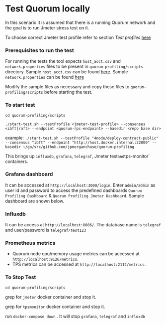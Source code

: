 # Test Quorum locally
 In this scenario it is assumed that there is a running Quorum network and the goal is to run Jmeter stress test on it.
 
 To choose correct Jmeter test profile refer to section _Test profiles_ [here](../stresstest-aws/jmeter-test/README.md)
 
 ### Prerequisites to run the test
 For running the tests the tool expects `host_acct.csv` and `network.properties` files to be present in `quorum-profiling/scripts` directory. Sample `host_acct.csv` can be found [here](../jmeter-test/host_acct.sample.csv). Sample `network.properties` can be found [here](../jmeter-test/sample-network.properties)
 
 Modify the sample files as necessary and copy these files to `quorum-profiling/scripts` before starting the test.
 
 ### To start test
`cd quorum-profiling/scripts`

 `./start-test.sh --testProfile <jmeter-test-profile> --consensus <ibft|raft> --endpoint <quorum-rpc-endpoint> --basedir <repo base dir>`
 
 example: `./start-test.sh --testProfile "4node/deploy-contract-public" --consensus "ibft" --endpoint "http://host.docker.internal:22000" --basedir ~/go/src/github.com/jpmorganchase/quorum-profiling`
 
 This brings up `influxdb`, `grafana`, `telegraf`, Jmeter test` and `tps-monitor` containers. 
 
 ### Grafana dashboard 
  It can be accessed at `http://localhost:3000/login`. Enter `admin/admin` as user id and password to access the predefined dashboards `Quorum Profiling Dashboard` & `Quorum Profiling Jmeter Dashboard`. Sample dashboard are shown below.
 
 ### Influxdb 
  It can be access at `http://localhost:8086/`. The database name is `telegraf` and user/password is `telegraf/test123`
 
 ### Prometheus metrics  
  * Quorum node cpu/memory usage metrics can be accessed at `http://localhost:9126/metrics`.
  * TPS metrics can be accessed at `http://localhost:2112/metrics`.
 
 ### To Stop Test
 
 `cd quorum-profiling/scripts`
 
 grep for `jmeter` docker container and stop it.
 
 grep for  `tpsmonitor` docker container and stop it.
 
 run `docker-compose down` . It will stop `grafana`, `telegraf` and `influxdb`
     
  
   